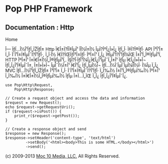Pop PHP Framework
=================

Documentation : Http
--------------------

Home

Î— ÏƒÏ…Î½Î¹ÏƒÏ„ÏŽÏƒÎ± Http Ï€Î±Ï?Î­Ï‡ÎµÎ¹ Î­Î½Î±Î½ ÎµÏ?ÎºÎ¿Î»Î¿ ÏƒÏ„Î·
Ï‡Ï?Î®ÏƒÎ· API Î³Î¹Î± Ï„Î· Î´Î¹Î±Ï‡ÎµÎ¯Ï?Î¹ÏƒÎ·, Ï„Î·Î½ Ï€Ï?ÏŒÏƒÎ²Î±ÏƒÎ·
ÎºÎ±Î¹ Ï„Î¿ Ï‡ÎµÎ¹Ï?Î¹ÏƒÎ¼ÏŒ Î±Î¹Ï„Î®ÏƒÎµÎ¹Ï‚ HTTP ÎºÎ±Î¹
Î±Ï€Î±Î½Ï„Î®ÏƒÎµÎ¹Ï‚. Î§Ï?Î·ÏƒÎ¹Î¼Î¿Ï€Î¿Î¹ÎµÎ¯Ï„Î±Î¹ ÏƒÎµ Ï€Î¿Î»Î»Î¬
ÏƒÏ„Î¿Î¹Ï‡ÎµÎ¯Î±, Î±Î»Î»Î¬ ÎµÎ¯Î½Î±Î¹ Ï€Î¹Î¿ ÏƒÏ„ÎµÎ½Î¬
ÏƒÏ…Î½Î´ÎµÎ´ÎµÎ¼Î­Î½Î· Î¼Îµ Ï„Î¿ MVC ÏƒÏ…Î½Î¹ÏƒÏ„ÏŽÏƒÎ± Î³Î¹Î± Ï„Î·
Î´Î¹Î±Ï‡ÎµÎ¯Ï?Î¹ÏƒÎ· Ï„Ï‰Î½ Î±Î¹Ï„Î®ÏƒÎµÏ‰Î½ ÎºÎ±Î¹ Ï„Ï‰Î½
Î±Ï€Î±Î½Ï„Î®ÏƒÎµÏ‰Î½ ÏƒÎµ Î±Ï…Ï„ÏŒ Ï„Î¿ ÏƒÏ„Î¿Î¹Ï‡ÎµÎ¯Î¿.

    use Pop\Http\Request,
        Pop\Http\Response;

    // Create a request object and access the data and information
    $request = new Request();
    echo $request->getRequestUri();
    if ($request->isPost()) {
        print_r($request->getPost());
    }

    // Create a response object and send
    $response = new Response();
    $response->setHeader('content-type', 'text/html')
             ->setBody('<html><body>This is some HTML.</body></html>')
             ->send();

\(c) 2009-2013 [Moc 10 Media, LLC.](http://www.moc10media.com) All
Rights Reserved.

